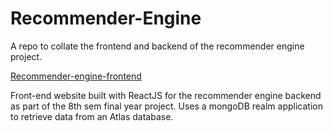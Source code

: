 # Recommender-Engine
A repo to collate the frontend and backend of the recommender engine project.

[Recommender-engine-frontend](https://github.com/Manas-Shankar/recommender-engine-frontend)

Front-end website built with ReactJS for the recommender engine backend as part of the 8th sem final year project. 
Uses a mongoDB realm application to retrieve data from an Atlas database.
